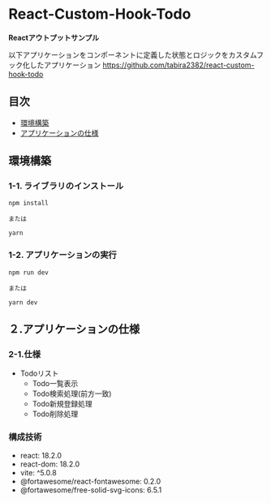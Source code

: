 # React-Custom-Hook-Todo

**Reactアウトプットサンプル**

以下アプリケーションをコンポーネントに定義した状態とロジックをカスタムフック化したアプリケーション
https://github.com/tabira2382/react-custom-hook-todo

## 目次
- [環境構築](#環境構築)
- [アプリケーションの仕様](#アプリケーションの仕様)

## 環境構築

### 1-1. ライブラリのインストール
```
npm install

または

yarn
```
### 1-2. アプリケーションの実行
```
npm run dev

または

yarn dev
```
## ２.アプリケーションの仕様
### 2-1.仕様
- Todoリスト
  - Todo一覧表示
  - Todo検索処理(前方一致)
  - Todo新規登録処理
  - Todo削除処理

### 構成技術
- react: 18.2.0
- react-dom: 18.2.0
- vite: ^5.0.8
- @fortawesome/react-fontawesome: 0.2.0
- @fortawesome/free-solid-svg-icons: 6.5.1
